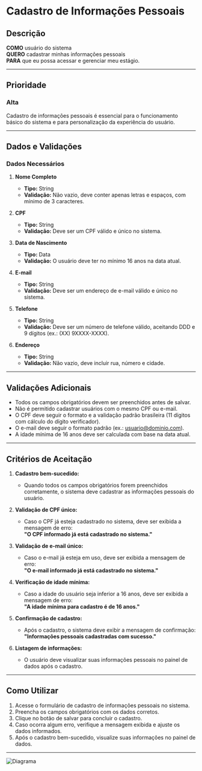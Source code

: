 # Cadastro de Informações Pessoais

## Descrição

**COMO** usuário do sistema  
**QUERO** cadastrar minhas informações pessoais  
**PARA** que eu possa acessar e gerenciar meu estágio.  

---

## Prioridade

### Alta
Cadastro de informações pessoais é essencial para o funcionamento básico do sistema e para personalização da experiência do usuário.

---

## Dados e Validações

### Dados Necessários

1. **Nome Completo**
   - **Tipo:** String  
   - **Validação:** Não vazio, deve conter apenas letras e espaços, com mínimo de 3 caracteres.

2. **CPF**
   - **Tipo:** String  
   - **Validação:** Deve ser um CPF válido e único no sistema.

3. **Data de Nascimento**
   - **Tipo:** Data  
   - **Validação:** O usuário deve ter no mínimo 16 anos na data atual.

4. **E-mail**
   - **Tipo:** String  
   - **Validação:** Deve ser um endereço de e-mail válido e único no sistema.

5. **Telefone**
   - **Tipo:** String  
   - **Validação:** Deve ser um número de telefone válido, aceitando DDD e 9 dígitos (ex.: (XX) 9XXXX-XXXX).

6. **Endereço**
   - **Tipo:** String  
   - **Validação:** Não vazio, deve incluir rua, número e cidade.

---

## Validações Adicionais

- Todos os campos obrigatórios devem ser preenchidos antes de salvar.  
- Não é permitido cadastrar usuários com o mesmo CPF ou e-mail.  
- O CPF deve seguir o formato e a validação padrão brasileira (11 dígitos com cálculo do dígito verificador).  
- O e-mail deve seguir o formato padrão (ex.: usuario@dominio.com).  
- A idade mínima de 16 anos deve ser calculada com base na data atual.

---

## Critérios de Aceitação

1. **Cadastro bem-sucedido:**  
   - Quando todos os campos obrigatórios forem preenchidos corretamente, o sistema deve cadastrar as informações pessoais do usuário.  

2. **Validação de CPF único:**  
   - Caso o CPF já esteja cadastrado no sistema, deve ser exibida a mensagem de erro:  
     **"O CPF informado já está cadastrado no sistema."**

3. **Validação de e-mail único:**  
   - Caso o e-mail já esteja em uso, deve ser exibida a mensagem de erro:  
     **"O e-mail informado já está cadastrado no sistema."**

4. **Verificação de idade mínima:**  
   - Caso a idade do usuário seja inferior a 16 anos, deve ser exibida a mensagem de erro:  
     **"A idade mínima para cadastro é de 16 anos."**

5. **Confirmação de cadastro:**  
   - Após o cadastro, o sistema deve exibir a mensagem de confirmação:  
     **"Informações pessoais cadastradas com sucesso."**

6. **Listagem de informações:**  
   - O usuário deve visualizar suas informações pessoais no painel de dados após o cadastro.

---

## Como Utilizar

1. Acesse o formulário de cadastro de informações pessoais no sistema.
2. Preencha os campos obrigatórios com os dados corretos.
3. Clique no botão de salvar para concluir o cadastro.
4. Caso ocorra algum erro, verifique a mensagem exibida e ajuste os dados informados.
5. Após o cadastro bem-sucedido, visualize suas informações no painel de dados.

---
![Diagrama](.../.../.../Anexos/Diagramas/RF_C001_Diagrama.png)
